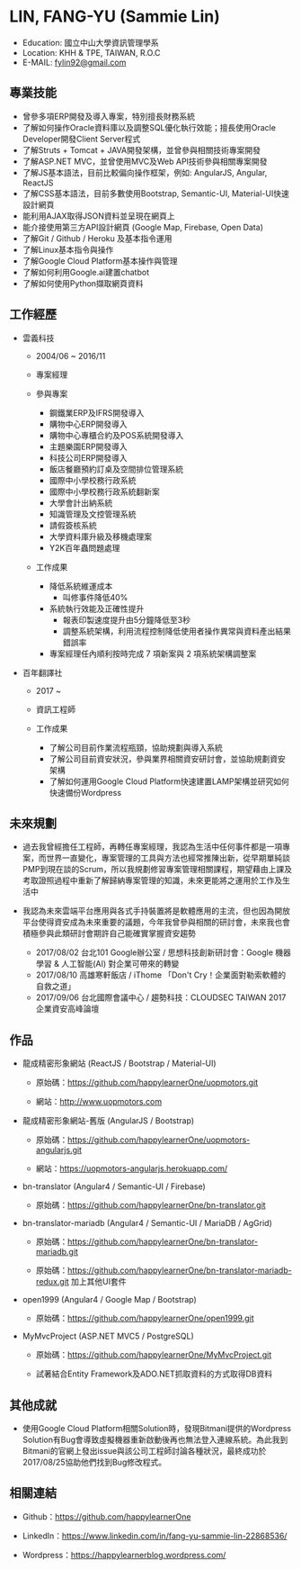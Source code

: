 # LIN, FANG-YU (Sammie Lin)

* Education: 國立中山大學資訊管理學系
* Location: KHH & TPE, TAIWAN, R.O.C
* E-MAIL: fylin92@gmail.com

## 專業技能
* 曾參多項ERP開發及導入專案，特別擅長財務系統
* 了解如何操作Oracle資料庫以及調整SQL優化執行效能；擅長使用Oracle Developer開發Client Server程式
* 了解Struts + Tomcat + JAVA開發架構，並曾參與相關技術專案開發
* 了解ASP.NET MVC，並曾使用MVC及Web API技術參與相關專案開發
* 了解JS基本語法，目前比較偏向操作框架，例如: AngularJS, Angular, ReactJS
* 了解CSS基本語法，目前多數使用Bootstrap, Semantic-UI, Material-UI快速設計網頁
* 能利用AJAX取得JSON資料並呈現在網頁上
* 能介接使用第三方API設計網頁 (Google Map, Firebase, Open Data)
* 了解Git / Github / Heroku 及基本指令運用
* 了解Linux基本指令與操作
* 了解Google Cloud Platform基本操作與管理
* 了解如何利用Google.ai建置chatbot
* 了解如何使用Python擷取網頁資料

## 工作經歷
* 雲義科技

	* 2004/06 ~ 2016/11
	
	* 專案經理
	
	* 參與專案
		
		* 鋼鐵業ERP及IFRS開發導入
		* 購物中心ERP開發導入		
		* 購物中心專櫃合約及POS系統開發導入
		* 主題樂園ERP開發導入
		* 科技公司ERP開發導入
		* 飯店餐廳預約訂桌及空間排位管理系統
		* 國際中小學校務行政系統
		* 國際中小學校務行政系統翻新案
		* 大學會計出納系統
		* 知識管理及文控管理系統
		* 請假簽核系統
		* 大學資料庫升級及移機處理案
		* Y2K百年蟲問題處理

	* 工作成果
	
		* 降低系統維運成本
			* 叫修事件降低40%
		* 系統執行效能及正確性提升
			* 報表印製速度提升由5分鐘降低至3秒
			* 調整系統架構，利用流程控制降低使用者操作異常與資料產出結果錯誤率
		* 專案經理任內順利按時完成 7 項新案與 2 項系統架構調整案
			
* 百年翻譯社

	* 2017 ~ 

	* 資訊工程師
	
	* 工作成果
	
		* 了解公司目前作業流程瓶頸，協助規劃與導入系統		
		* 了解公司目前資安狀況，參與業界相關資安研討會，並協助規劃資安架構		
		* 了解如何運用Google Cloud Platform快速建置LAMP架構並研究如何快速備份Wordpress
		
		
## 未來規劃
* 過去我曾經擔任工程師，再轉任專案經理，我認為生活中任何事件都是一項專案，而世界一直變化，專案管理的工具與方法也經常推陳出新，從早期單純談PMP到現在談的Scrum，所以我規劃修習專案管理相關課程，期望藉由上課及考取證照過程中重新了解歸納專案管理的知識，未來更能將之運用於工作及生活中

* 我認為未來雲端平台應用與各式手持裝置將是軟體應用的主流，但也因為開放平台使得資安成為未來重要的議題，今年我曾參與相關的研討會，未來我也會積極參與此類研討會期許自己能確實掌握資安趨勢

	* 2017/08/02 台北101 Google辦公室 / 思想科技創新研討會：Google 機器學習 & 人工智能(AI) 對企業可帶來的轉變
	* 2017/08/10 高雄寒軒飯店 / iThome 「Don't Cry！企業面對勒索軟體的自救之道」 
	* 2017/09/06 台北國際會議中心 / 趨勢科技：CLOUDSEC TAIWAN 2017 企業資安高峰論壇

## 作品
* 龍成精密形象網站 (ReactJS / Bootstrap / Material-UI)

  * 原始碼：https://github.com/happylearnerOne/uopmotors.git
  
  * 網站：http://www.uopmotors.com
  
* 龍成精密形象網站-舊版 (AngularJS / Bootstrap)
  
  * 原始碼：https://github.com/happylearnerOne/uopmotors-angularjs.git
  
  * 網站：https://uopmotors-angularjs.herokuapp.com/

* bn-translator (Angular4 / Semantic-UI / Firebase)

  * 原始碼：https://github.com/happylearnerOne/bn-translator.git
  
* bn-translator-mariadb (Angular4 / Semantic-UI / MariaDB / AgGrid)

	* 原始碼：https://github.com/happylearnerOne/bn-translator-mariadb.git
	
	* 原始碼：https://github.com/happylearnerOne/bn-translator-mariadb-redux.git 加上其他UI套件
  
* open1999 (Angular4 / Google Map / Bootstrap)
	
	* 原始碼：https://github.com/happylearnerOne/open1999.git

* MyMvcProject (ASP.NET MVC5 / PostgreSQL)

	* 原始碼：https://github.com/happylearnerOne/MyMvcProject.git
	
	* 試著結合Entity Framework及ADO.NET抓取資料的方式取得DB資料
	
## 其他成就
* 使用Google Cloud Platform相關Solution時，發現Bitmani提供的Wordpress Solution有Bug會導致虛擬機器重新啟動後再也無法登入連線系統。為此我到Bitmani的官網上發出issue與該公司工程師討論各種狀況，最終成功於2017/08/25協助他們找到Bug修改程式。
	
## 相關連結

* Github：https://github.com/happylearnerOne

* LinkedIn：https://www.linkedin.com/in/fang-yu-sammie-lin-22868536/

* Wordpress：https://happylearnerblog.wordpress.com/
